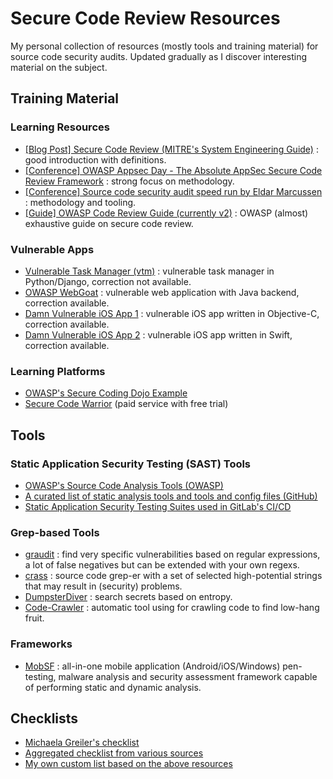 # Secure Code Review Resources

My personal collection of resources (mostly tools and training material) for source code security audits. Updated gradually as I discover interesting material on the subject.

## Training Material

### Learning Resources

- [[Blog Post] Secure Code Review (MITRE's System Engineering Guide)](https://www.mitre.org/publications/systems-engineering-guide/enterprise-engineering/systems-engineering-for-mission-assurance/secure-code-review) : good introduction with definitions.
- [[Conference] OWASP Appsec Day - The Absolute AppSec Secure Code Review Framework](https://www.youtube.com/watch?v=Kepd1HsoE8o) : strong focus on methodology.
- [[Conference] Source code security audit speed run by Eldar Marcussen](https://www.youtube.com/watch?v=hpYjjj1UAXs) : methodology and tooling.
- [[Guide] OWASP Code Review Guide (currently v2)](https://owasp.org/www-pdf-archive/OWASP_Code_Review_Guide_v2.pdf) : OWASP (almost) exhaustive guide on secure code review.

### Vulnerable Apps

- [Vulnerable Task Manager (vtm)](https://github.com/redpointsec/vtm) : vulnerable task manager in Python/Django, correction not available.
- [OWASP WebGoat](https://github.com/WebGoat/WebGoat) : vulnerable web application with Java backend, correction available.
- [Damn Vulnerable iOS App 1](https://github.com/prateek147/DVIA) : vulnerable iOS app written in Objective-C, correction available.
- [Damn Vulnerable iOS App 2](https://github.com/prateek147/DVIA-v2) : vulnerable iOS app written in Swift, correction available.

### Learning Platforms

- [OWASP's Secure Coding Dojo Example](https://owasp.org/SecureCodingDojo/codereview101)
- [Secure Code Warrior](https://www.securecodewarrior.com/products/training-ground) (paid service with free trial)

## Tools

### Static Application Security Testing (SAST) Tools

- [OWASP's Source Code Analysis Tools (OWASP)](https://owasp.org/www-community/Source_Code_Analysis_Tools)
- [A curated list of static analysis tools and tools and config files (GitHub)](https://github.com/analysis-tools-dev/static-analysis)
- [Static Application Security Testing Suites used in GitLab's CI/CD](https://docs.gitlab.com/ee/user/application_security/sast/)

### Grep-based Tools

- [graudit](https://github.com/wireghoul/graudit) : find very specific vulnerabilities based on regular expressions, a lot of false negatives but can be extended with your own regexs.
- [crass](https://github.com/floyd-fuh/crass) : source code grep-er with a set of selected high-potential strings that may result in (security) problems.
- [DumpsterDiver](https://github.com/securing/DumpsterDiver) : search secrets based on entropy.
- [Code-Crawler](https://github.com/vmnguyen/Code-Crawler) : automatic tool using for crawling code to find low-hang fruit.

### Frameworks

- [MobSF](https://github.com/MobSF/Mobile-Security-Framework-MobSF) : all-in-one mobile application (Android/iOS/Windows) pen-testing, malware  analysis and security assessment framework capable of performing static  and dynamic analysis.

## Checklists

- [Michaela Greiler's checklist](https://github.com/mgreiler/secure-code-review-checklist)
- [Aggregated checklist from various sources](https://github.com/softwaresecured/secure-code-review-checklist)
- [My own custom list based on the above resources](https://github.com/JulienBedel/security-code-review/blob/main/Security%20Code%20Review%20Checklist.xlsx)
